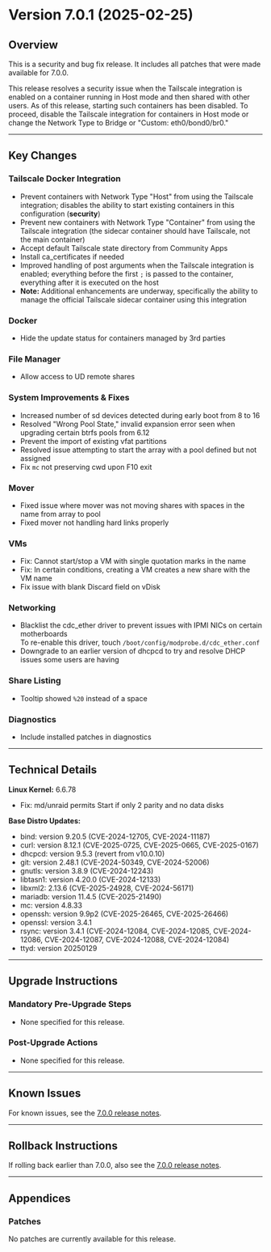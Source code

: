 # Version 7.0.1 (2025-02-25)

## Overview

This is a security and bug fix release. It includes all patches that were made available for 7.0.0.

This release resolves a security issue when the Tailscale integration is enabled on a container running in Host mode and then shared with other users. As of this release, starting such containers has been disabled. To proceed, disable the Tailscale integration for containers in Host mode or change the Network Type to Bridge or "Custom: eth0/bond0/br0."

---

## Key Changes

### Tailscale Docker Integration

- Prevent containers with Network Type "Host" from using the Tailscale integration; disables the ability to start existing containers in this configuration (**security**)
- Prevent new containers with Network Type "Container" from using the Tailscale integration (the sidecar container should have Tailscale, not the main container)
- Accept default Tailscale state directory from Community Apps
- Install ca_certificates if needed
- Improved handling of post arguments when the Tailscale integration is enabled; everything before the first `;` is passed to the container, everything after it is executed on the host
- **Note:** Additional enhancements are underway, specifically the ability to manage the official Tailscale sidecar container using this integration

### Docker

- Hide the update status for containers managed by 3rd parties

### File Manager

- Allow access to UD remote shares

### System Improvements & Fixes

- Increased number of sd devices detected during early boot from 8 to 16
- Resolved "Wrong Pool State," invalid expansion error seen when upgrading certain btrfs pools from 6.12
- Prevent the import of existing vfat partitions
- Resolved issue attempting to start the array with a pool defined but not assigned
- Fix `mc` not preserving cwd upon F10 exit

### Mover

- Fixed issue where mover was not moving shares with spaces in the name from array to pool
- Fixed mover not handling hard links properly

### VMs

- Fix: Cannot start/stop a VM with single quotation marks in the name
- Fix: In certain conditions, creating a VM creates a new share with the VM name
- Fix issue with blank Discard field on vDisk

### Networking

- Blacklist the cdc_ether driver to prevent issues with IPMI NICs on certain motherboards  
  To re-enable this driver, touch `/boot/config/modprobe.d/cdc_ether.conf`
- Downgrade to an earlier version of dhcpcd to try and resolve DHCP issues some users are having

### Share Listing

- Tooltip showed `%20` instead of a space

### Diagnostics

- Include installed patches in diagnostics

---

## Technical Details

**Linux Kernel:** 6.6.78  

- Fix: md/unraid permits Start if only 2 parity and no data disks

**Base Distro Updates:**

- bind: version 9.20.5 (CVE-2024-12705, CVE-2024-11187)
- curl: version 8.12.1 (CVE-2025-0725, CVE-2025-0665, CVE-2025-0167)
- dhcpcd: version 9.5.3 (revert from v10.0.10)
- git: version 2.48.1 (CVE-2024-50349, CVE-2024-52006)
- gnutls: version 3.8.9 (CVE-2024-12243)
- libtasn1: version 4.20.0 (CVE-2024-12133)
- libxml2: 2.13.6 (CVE-2025-24928, CVE-2024-56171)
- mariadb: version 11.4.5 (CVE-2025-21490)
- mc: version 4.8.33
- openssh: version 9.9p2 (CVE-2025-26465, CVE-2025-26466)
- openssl: version 3.4.1
- rsync: version 3.4.1 (CVE-2024-12084, CVE-2024-12085, CVE-2024-12086, CVE-2024-12087, CVE-2024-12088, CVE-2024-12084)
- ttyd: version 20250129

---

## Upgrade Instructions

### Mandatory Pre-Upgrade Steps

- None specified for this release.

### Post-Upgrade Actions

- None specified for this release.

---

## Known Issues

For known issues, see the [7.0.0 release notes](./7.0.0.md).

---

## Rollback Instructions

If rolling back earlier than 7.0.0, also see the [7.0.0 release notes](./7.0.0.md).

---

## Appendices

### Patches

No patches are currently available for this release.
